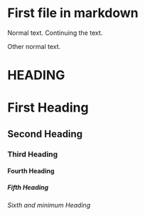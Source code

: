 # First file in markdown
Normal text.
Continuing the text.

Other normal text.

# HEADING

# First Heading
## Second Heading
### Third Heading
#### Fourth Heading
##### Fifth Heading
###### Sixth and minimum Heading


